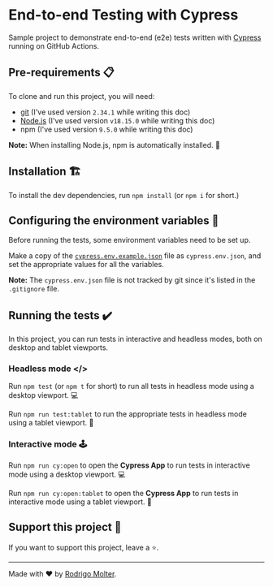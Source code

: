# End-to-end Testing with Cypress

Sample project to demonstrate end-to-end (e2e) tests written with [Cypress](https://cypress.io) running on GitHub Actions.

## Pre-requirements 📋

To clone and run this project, you will need:

- [git](https://git-scm.com/downloads) (I've used version `2.34.1` while writing this doc)
- [Node.js](https://nodejs.org/en/) (I've used version `v18.15.0` while writing this doc)
- npm (I've used version `9.5.0` while writing this doc)

**Note:** When installing Node.js, npm is automatically installed. 🚀

## Installation 🏗️

To install the dev dependencies, run `npm install` (or `npm i` for short.)

## Configuring the environment variables 🌲

Before running the tests, some environment variables need to be set up.

Make a copy of the [`cypress.env.example.json`](./cypress.env.example.json) file as `cypress.env.json`, and set the appropriate values for all the variables.

**Note:** The `cypress.env.json` file is not tracked by git since it's listed in the `.gitignore` file.

## Running the tests ✔️

In this project, you can run tests in interactive and headless modes, both on desktop and tablet viewports.

### Headless mode </>

Run `npm test` (or `npm t` for short) to run all tests in headless mode using a desktop viewport. 💻

Run `npm run test:tablet` to run the appropriate tests in headless mode using a tablet viewport. 📱

### Interactive mode 🕹️

Run `npm run cy:open` to open the __Cypress App__ to run tests in interactive mode using a desktop viewport. 💻

Run `npm run cy:open:tablet` to open the __Cypress App__ to run tests in interactive mode using a tablet viewport. 📱

## Support this project 🙌

If you want to support this project, leave a ⭐.

___

Made with ❤️ by [Rodrigo Molter](https://www.linkedin.com/in/rodrigo-molter/).
